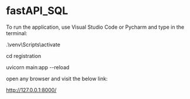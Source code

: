 # fastAPI_SQL

To run the application, use Visual Studio Code or Pycharm and type in the terminal:

.\venv\Scripts\activate

cd registration

uvicorn main:app --reload

open any browser and visit the below link:

http://127.0.0.1:8000/

